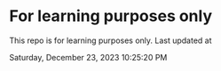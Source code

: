 # For learning purposes only
This repo is for learning purposes only.
Last updated at

Saturday, December 23, 2023 10:25:20 PM

